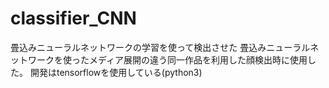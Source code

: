 # classifier_CNN
畳込みニューラルネットワークの学習を使って検出させた
畳込みニューラルネットワークを使ったメディア展開の違う同一作品を利用した顔検出時に使用した。
開発はtensorflowを使用している(python3)
